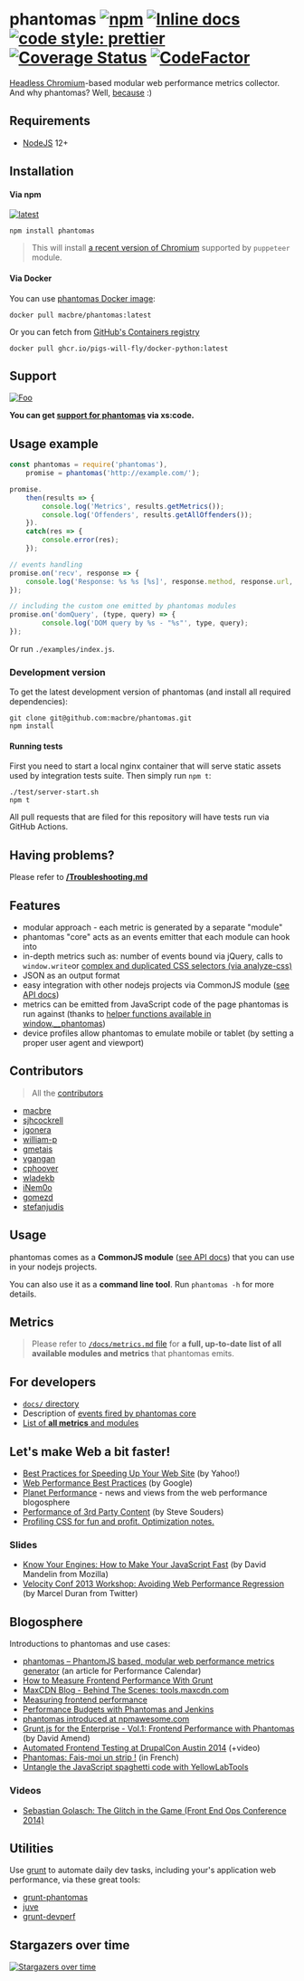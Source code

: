 phantomas
[![npm](https://img.shields.io/npm/dt/phantomas.svg)]()
[![Inline docs](http://inch-ci.org/github/macbre/phantomas.svg?branch=phantomas-v2)](http://inch-ci.org/github/macbre/phantomas)
[![code style: prettier](https://img.shields.io/badge/code_style-prettier-ff69b4.svg?style=flat-square)](https://github.com/prettier/prettier)
[![Coverage Status](https://coveralls.io/repos/github/macbre/phantomas/badge.svg?branch=devel&1)](https://coveralls.io/github/macbre/phantomas?branch=devel)
[![CodeFactor](https://www.codefactor.io/repository/github/macbre/phantomas/badge)](https://www.codefactor.io/repository/github/macbre/phantomas)
=========

[Headless Chromium](https://chromium.googlesource.com/chromium/src/+/lkgr/headless/README.md)-based modular web performance metrics collector. And why phantomas? Well, [because](http://en.wikipedia.org/wiki/Fantômas) :)

## Requirements

* [NodeJS](http://nodejs.org) 12+

## Installation

#### Via npm

<a href="https://www.npmjs.com/package/phantomas" title="latest"><img alt="latest" src="https://img.shields.io/npm/v/phantomas/latest.svg" /></a>

```
npm install phantomas
```

> This will install [a recent version of Chromium](https://github.com/GoogleChrome/puppeteer#installation) supported by `puppeteer` module.

#### Via Docker

You can use [phantomas Docker image](https://hub.docker.com/r/macbre/phantomas):

```
docker pull macbre/phantomas:latest
```

Or you can fetch from [GitHub's Containers registry](https://github.com/macbre/phantomas/pkgs/container/phantomas)

```
docker pull ghcr.io/pigs-will-fly/docker-python:latest
```

## Support

[![Foo](https://raw.githubusercontent.com/macbre/phantomas/devel/docs/phantomas-banner.png)](https://xscode.com/macbre/phantomas)

**You can get [support for phantomas](https://xscode.com/macbre/phantomas) via xs:code.**

## Usage example

```js
const phantomas = require('phantomas'),
    promise = phantomas('http://example.com/');

promise.
    then(results => {
        console.log('Metrics', results.getMetrics());
        console.log('Offenders', results.getAllOffenders());
    }).
    catch(res => {
        console.error(res);
    });

// events handling
promise.on('recv', response => {
    console.log('Response: %s %s [%s]', response.method, response.url, response.contentType);
});

// including the custom one emitted by phantomas modules
promise.on('domQuery', (type, query) => {
        console.log('DOM query by %s - "%s"', type, query);
});
```

Or run `./examples/index.js`.

### Development version

To get the latest development version of phantomas (and install all required dependencies):

```
git clone git@github.com:macbre/phantomas.git
npm install
```

#### Running tests

First you need to start a local nginx container that will serve static assets used by integration tests suite. Then simply run `npm t`:

```
./test/server-start.sh
npm t
```

All pull requests that are filed for this repository will have tests run via GitHub Actions.

## Having problems?

Please refer to **[/Troubleshooting.md](https://github.com/macbre/phantomas/blob/devel/Troubleshooting.md)**

## Features

* modular approach - each metric is generated by a separate "module"
* phantomas "core" acts as an events emitter that each module can hook into
* in-depth metrics such as: number of events bound via jQuery, calls to ``window.write``or [complex and duplicated CSS selectors (via analyze-css)](https://github.com/macbre/analyze-css)
* JSON as an output format
* easy integration with other nodejs projects via CommonJS module ([see API docs](https://github.com/macbre/phantomas/wiki/npm-module))
* metrics can be emitted from JavaScript code of the page phantomas is run against (thanks to [helper functions available in window.__phantomas](https://github.com/macbre/phantomas/wiki/Phantomas-scope))
* device profiles allow phantomas to emulate mobile or tablet (by setting a proper user agent and viewport)

## Contributors

> All the [contributors](https://github.com/macbre/phantomas/graphs/contributors)

* [macbre](https://github.com/macbre)
* [sjhcockrell](https://github.com/sjhcockrell)
* [jgonera](https://github.com/jgonera)
* [william-p](https://github.com/william-p)
* [gmetais](https://github.com/gmetais)
* [vgangan](https://github.com/vgangan)
* [cphoover](https://github.com/cphoover)
* [wladekb](https://github.com/wladekb)
* [iNem0o](https://github.com/iNem0o)
* [gomezd](https://github.com/gomezd)
* [stefanjudis](https://github.com/stefanjudis)

## Usage

phantomas comes as a **CommonJS module** ([see API docs](https://github.com/macbre/phantomas/wiki/npm-module)) that you can use in your nodejs projects.

You can also use it as a **command line tool**. Run `phantomas -h` for more details.

## Metrics

> Please refer to [`/docs/metrics.md` file](https://github.com/macbre/phantomas/blob/devel/docs/metrics.md) for **a full, up-to-date list of all available modules and metrics** that phantomas emits.

## For developers

* [`docs/` directory](https://github.com/macbre/phantomas/blob/devel/docs)
* Description of [events fired by phantomas core](https://github.com/macbre/phantomas/blob/devel/docs/events.md)
* [List of **all metrics** and modules](https://github.com/macbre/phantomas/blob/devel/docs/metrics.md)

## Let's make Web a bit faster!

* [Best Practices for Speeding Up Your Web Site](http://developer.yahoo.com/performance/rules.html) (by Yahoo!)
* [Web Performance Best Practices](https://developers.google.com/speed/docs/best-practices/rules_intro) (by Google)
* [Planet Performance](http://www.perfplanet.com/) - news and views from the web performance blogosphere
* [Performance of 3rd Party Content](http://stevesouders.com/p3pc/) (by Steve Souders)
* [Profiling CSS for fun and profit. Optimization notes.](http://perfectionkills.com/profiling-css-for-fun-and-profit-optimization-notes/)

### Slides

* [Know Your Engines: How to Make Your JavaScript Fast](http://cdn.oreillystatic.com/en/assets/1/event/60/Know%20Your%20Engines_%20How%20to%20Make%20Your%20JavaScript%20Fast%20Presentation%201.pdf) (by David Mandelin from Mozilla)
* [Velocity Conf 2013 Workshop: Avoiding Web Performance Regression](http://www.slideshare.net/marcelduran/velocity-conf-2013) (by Marcel Duran from Twitter)

## Blogosphere

Introductions to phantomas and use cases:

* [phantomas – PhantomJS based, modular web performance metrics generator](http://calendar.perfplanet.com/2013/phantomas/) (an article for Performance Calendar)
* [How to Measure Frontend Performance With Grunt](http://4waisenkinder.de/blog/2013/12/22/how-to-measure-frontend-performance-with-phantomas-and-grunt/)
* [MaxCDN Blog - Behind The Scenes: tools.maxcdn.com](http://blog.maxcdn.com/behind-scenes-tools-maxcdn-com/)
* [Measuring frontend performance](http://www.nephila.it/en/blog/2014/10/24/measuring-frontend-performance/)
* [Performance Budgets with Phantomas and Jenkins](http://fairl.es/2014/02/02/phantomas-performance-testing-and-jenkins/)
* [phantomas introduced at npmawesome.com](http://npmawesome.com/posts/2014-12-01-phantomas/)
* [Grunt.js for the Enterprise - Vol.1: Frontend Performance with Phantomas](http://www.slideshare.net/DavidAm/grunt-js-for-the-enterprise) (by David Amend)
* [Automated Frontend Testing at DrupalCon Austin 2014](https://austin2014.drupal.org/session/automated-frontend-testing) (+video)
* [Phantomas: Fais-moi un strip !](https://wooster.checkmy.ws/2014/01/phantomas-performance-website/) (in French)
* [Untangle the JavaScript spaghetti code with YellowLabTools](https://gmetais.github.io/yellowlabtools/2014/11/18/untangle_the_js_spaghetti_code.html)

### Videos

* [Sebastian Golasch: The Glitch in the Game (Front End Ops Conference 2014)](http://youtu.be/B_kwo5V6m_w?t=12m25s)

## Utilities

Use [grunt](http://gruntjs.com/) to automate daily dev tasks, including your's application web performance, via these great tools:

* [grunt-phantomas](https://github.com/stefanjudis/grunt-phantomas)
* [juve](https://github.com/jared-stilwell/juve)
* [grunt-devperf](https://github.com/gmetais/grunt-devperf)

## Stargazers over time

[![Stargazers over time](https://starchart.cc/macbre/phantomas.svg)](https://starchart.cc/macbre/phantomas)
